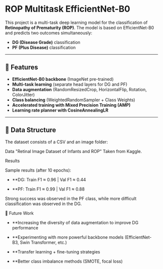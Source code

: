 # ROP Multitask EfficientNet-B0

This project is a multi-task deep learning model for the classification of **Retinopathy of Prematurity (ROP)**.
The model is based on EfficientNet-B0 and predicts two outcomes simultaneously:

- **DG (Disease Grade)** classification
- **PF (Plus Disease)** classification

---

## 🚀 Features
- **EfficientNet-B0 backbone** (ImageNet pre-trained)
- **Multi-task learning** (separate head layers for DG and PF)
- **Data augmentation** (RandomResizedCrop, HorizontalFlip, Rotation, ColorJitter)
- **Class balancing** (WeightedRandomSampler + Class Weights)
- **Accelerated training with Mixed Precision Training (AMP)**
- **Learning rate planner with CosineAnnealingLR**

---

## 📂 Data Structure
The dataset consists of a CSV and an image folder:

Data "Retinal Image Dataset of Infants and ROP" Taken from Kaggle.

Results

Sample results (after 10 epochs):

- **DG: Train F1 ≈ 0.96 | Val F1 ≈ 0.44

- **PF: Train F1 ≈ 0.99 | Val F1 ≈ 0.88

Strong success was observed in the PF class, while more difficult classification was observed in the DG.

🔮 Future Work

- **Increasing the diversity of data augmentation to improve DG performance

- **Experimenting with more powerful backbone models (EfficientNet-B3, Swin Transformer, etc.)

- **Transfer learning + fine-tuning strategies

- **Better class imbalance methods (SMOTE, focal loss)
